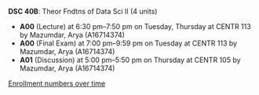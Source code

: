 **DSC 40B**: Theor Fndtns of Data Sci II (4 units)

- **A00** (Lecture) at 6:30 pm–7:50 pm on Tuesday, Thursday at CENTR 113 by Mazumdar, Arya (A16714374)
- **A00** (Final Exam) at 7:00 pm–9:59 pm on Tuesday at CENTR 113 by Mazumdar, Arya (A16714374)
- **A01** (Discussion) at 5:00 pm–5:50 pm on Thursday at CENTR 105 by Mazumdar, Arya (A16714374)

[Enrollment numbers over time](./DSC40B.tsv)
